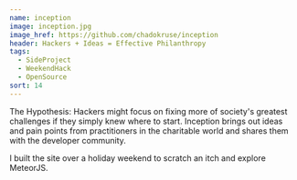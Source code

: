 ```yaml
---
name: inception
image: inception.jpg
image_href: https://github.com/chadokruse/inception
header: Hackers + Ideas = Effective Philanthropy
tags:
  - SideProject
  - WeekendHack
  - OpenSource
sort: 14
---
```

The Hypothesis: Hackers might focus on fixing more of society's greatest challenges if they simply knew where to start. Inception brings out ideas and pain points from practitioners in the charitable world and shares them with the developer community.

I built the site over a holiday weekend to scratch an itch and explore MeteorJS.
